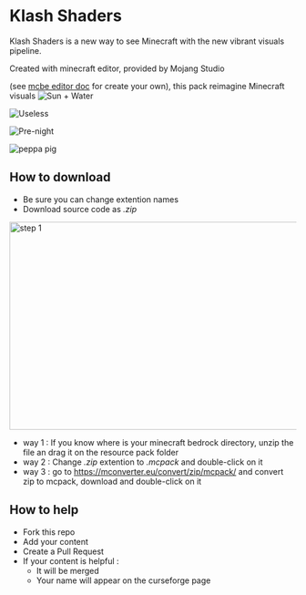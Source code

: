 # Klash Shaders
Klash Shaders is a new way to see Minecraft with the new vibrant visuals pipeline.

Created with minecraft editor, provided by Mojang Studio 

(see [mcbe editor doc](https://learn.microsoft.com/en-us/minecraft/creator/documents/bedrockeditor/editorvibrantvisuals?view=minecraft-bedrock-stable) for create your own), this pack reimagine Minecraft visuals
![](https://github.com/user-attachments/assets/d7db7ae1-7e77-41b0-911e-fa38b5109272 "Sun + Water")

![](https://github.com/user-attachments/assets/1e266c66-3781-4eec-a912-bf737f687396 "Useless")

![](https://github.com/user-attachments/assets/d2375c1f-fec9-430a-8425-e1f42156c3c1 "Pre-night")

![](https://github.com/user-attachments/assets/1e73ae9f-4fec-42db-b032-ecd3a837beff "peppa pig")

## How to download
- Be sure you can change extention names
- Download source code as *.zip*

<img width="511" height="365" alt="step 1" src="https://github.com/user-attachments/assets/850f64a8-333a-4a93-977b-cb1180bc789f" />

- way 1 : If you know where is your minecraft bedrock directory, unzip the file an drag it on the resource pack folder
- way 2 : Change *.zip* extention to *.mcpack* and double-click on it
- way 3 : go to https://mconverter.eu/convert/zip/mcpack/ and convert zip to mcpack, download and double-click on it

## How to help
- Fork this repo
- Add your content
- Create a Pull Request
- If your content is helpful :
  - It will be merged
  - Your name will appear on the curseforge page
